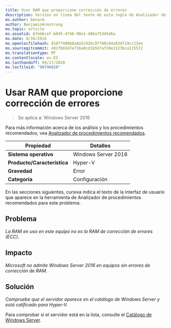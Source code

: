 ```yaml
---
title: Usar RAM que proporcione corrección de errores
description: Versión en línea del texto de esta regla de Analizador de procedimientos recomendados.
ms.author: benarm
author: BenjaminArmstrong
ms.topic: article
ms.assetid: 67eb6cef-b045-4748-90e1-406af5345d6a
ms.date: 8/16/2016
ms.openlocfilehash: 818f7400b8ada5c92bc9f780c64a83d719cc13ee
ms.sourcegitcommit: dd1fbb5d7e71ba8cd1b5bfaf38e3123bca115572
ms.translationtype: MT
ms.contentlocale: es-ES
ms.lasthandoff: 09/17/2020
ms.locfileid: "90746820"
---
```

# <a name="use-ram-that-provides-error-correction"></a>Usar RAM que proporcione corrección de errores

>Se aplica a: Windows Server 2016

Para más información acerca de los análisis y los procedimientos recomendados, vea [Analizador de procedimientos recomendados](https://go.microsoft.com/fwlink/?LinkId=122786).

|Propiedad|Detalles|
|-|-|
|**Sistema operativo**|Windows Server 2016|
|**Producto/Característica**|Hyper-V|
|**Gravedad**|Error|
|**Categoría**|Configuración|

En las secciones siguientes, cursiva indica el texto de la interfaz de usuario que aparece en la herramienta de Analizador de procedimientos recomendados para este problema.

## <a name="issue"></a>Problema

*La RAM en uso en este equipo no es la RAM de corrección de errores (ECC).*

## <a name="impact"></a>Impacto

*Microsoft no admite Windows Server 2016 en equipos sin errores de corrección de RAM.*

## <a name="resolution"></a>Solución

*Compruebe que el servidor aparece en el catálogo de Windows Server y está calificado para Hyper-V.*

Para comprobar si el servidor está en la lista, consulte el [Catálogo de Windows Server](https://www.windowsservercatalog.com/).



